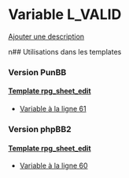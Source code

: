 # Variable L_VALID
[Ajouter une description](https://fa-tvars.appspot.com/L_VALID)

n## Utilisations dans les templates

### Version PunBB

#### [Template rpg_sheet_edit](punbb/rpg_sheet_edit.md)
* [Variable à la ligne 61](../punbb/rpg_sheet_edit.tpl#L61)

### Version phpBB2

#### [Template rpg_sheet_edit](subsilver/rpg_sheet_edit.md)
* [Variable à la ligne 60](../subsilver/rpg_sheet_edit.tpl#L60)